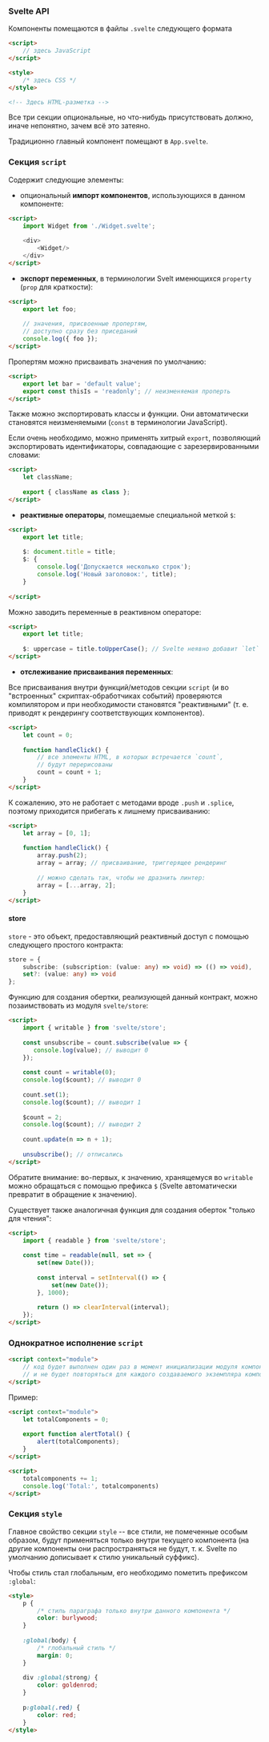 ### Svelte API

Компоненты помещаются в файлы `.svelte` следующего формата

```html
<script>
    // здесь JavaScript
</script>

<style>
    /* здесь CSS */
</style>

<!-- Здесь HTML-разметка -->
```

Все три секции опциональные, но что-нибудь присутствовать должно, иначе непонятно, зачем всё это затеяно.

Традиционно главный компонент помещают в `App.svelte`.

### Секция `script`

Содержит следующие элементы:

* опциональный **импорт компонентов**, использующихся в данном компоненте:

```html
<script>
    import Widget from './Widget.svelte';
    
    <div>
        <Widget/>
    </div>
</script>
```

* **экспорт переменных**, в терминологии Svelt именющихся `property` (`prop` для краткости):

```html
<script>
    export let foo;
    
    // значения, присвоенные пропертям, 
    // доступно сразу без приседаний
    console.log({ foo });
</script>
```

Пропертям можно присваивать значения по умолчанию:

```html
<script>
    export let bar = 'default value';
    export const thisIs = 'readonly'; // неизменяемая проперть
</script>
```

Также можно экспортировать классы и функции. Они автоматически становятся неизменяемыми (`const` в терминологии JavaScript).

Если очень необходимо, можно применять хитрый `export`, позволяющий экспортировать идентификаторы, совпадающие с зарезервированными словами:

```html
<script>
    let className;
    
    export { className as class };
</script>
```

* **реактивные операторы**, помещаемые специальной меткой `$`:

```html
<script>
    export let title;
    
    $: document.title = title;
    $: {
        console.log('Допускается несколько строк');
        console.log('Новый заголовок:', title);
    }
    
</script>
```

Можно заводить переменные в реактивном операторе:

```html
<script>
    export let title;
    
    $: uppercase = title.toUpperCase(); // Svelte неявно добавит `let`
</script>
```

* **отслеживание присваивания переменных**:

Все присваивания внутри функций/методов секции `script` (и во "встроенных" скриптах-обработчиках событий) проверяются компилятором и при необходимости становятся "реактивными" (т. е. приводят к рендерингу соответствующих компонентов).

```html
<script>
    let count = 0;
    
    function handleClick() {
        // все элементы HTML, в которых встречается `count`,
        // будут перерисованы
        count = count + 1;
    }
</script>
```

К сожалению, это не работает с методами вроде `.push` и `.splice`, поэтому приходится прибегать к лишнему присваиванию:

```html
<script>
    let array = [0, 1];
    
    function handleClick() {
        array.push(2);
        array = array; // присваивание, триггерящее рендеринг
        
        // можно сделать так, чтобы не дразнить линтер:
        array = [...array, 2];
    }
</script>
```

#### store

`store` - это объект, предоставляющий реактивный доступ с помощью следующего простого контракта:

```typescript
store = {
    subscribe: (subscription: (value: any) => void) => (() => void),
    set?: (value: any) => void
};
```

Функцию для создания обертки, реализующей данный контракт, можно позаимствовать из модуля `svelte/store`:

```html
<script>
    import { writable } from 'svelte/store';
    
    const unsubscribe = count.subscribe(value => {
       console.log(value); // выводит 0 
    });
    
    const count = writable(0);
    console.log($count); // выводит 0
    
    count.set(1);
    console.log($count); // выводит 1
    
    $count = 2;
    console.log($count); // выводит 2
    
    count.update(n => n + 1);
    
    unsubscribe(); // отписались
</script>
```

Обратите внимание: во-первых, к значению, хранящемуся во `writable` можно обращаться с помощью префикса `$` (Svelte автоматически превратит в обращение к значению).

Существует также аналогичная функция для создания оберток "только для чтения":

```html
<script>
    import { readable } from 'svelte/store';
    
    const time = readable(null, set => {
        set(new Date());
        
        const interval = setInterval(() => {
            set(new Date());
        }, 1000);
        
        return () => clearInterval(interval);
    });
</script>
```

### Однократное исполнение `script`

```html
<script context="module">
    // код будет выполнен один раз в момент инициализации модуля компонента
    // и не будет повторяться для каждого создаваемого экземпляра компонента
</script>
```

Пример:

```html
<script context="module">
    let totalComponents = 0;
    
    export function alertTotal() {
        alert(totalComponents);
    }
</script>

<script>
    totalcomponents += 1;
    console.log('Total:', totalcomponents)
</script>
```

### Секция `style`

Главное свойство секции `style` -- все стили, не помеченные особым образом, будут применяться только внутри текущего компонента (на другие компоненты они распространяться не будут, т. к. Svelte по умолчанию дописывает к стилю уникальный суффикс).

Чтобы стиль стал глобальным, его необходимо пометить префиксом `:global`:

```html
<style>
    p {
        /* стиль параграфа только внутри данного компонента */
        color: burlywood;
    }
    
    :global(body) {
        /* глобальный стиль */
        margin: 0;
    }
    
    div :global(strong) {
        color: goldenrod;
    }
    
    p:global(.red) {
        color: red;
    }
</style>
```
